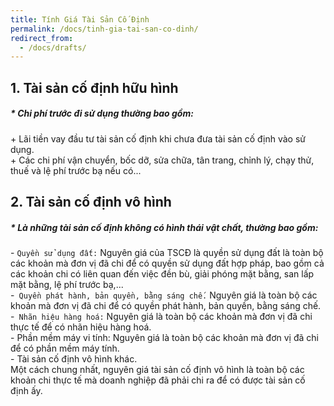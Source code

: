 ```yaml
---
title: Tính Giá Tài Sản Cố Định
permalink: /docs/tinh-gia-tai-san-co-dinh/
redirect_from:
  - /docs/drafts/
---
```


## 1. Tài sản cố định hữu hình 

<div class="note">
  <h5>* Chi phí trước đi sử dụng thường bao gồm:  </h5>
  <p>
    + Lãi tiền vay đầu tư tài sản cố định khi chưa đưa tài sản cố định 
vào sử dụng. <br>
    + Các chi phí vận chuyển, bốc dỡ, sửa chữa, tân trang, chỉnh lý, 
chạy thử, thuế và lệ phí trước bạ nếu có... 
  </p>
</div>

## 2. Tài sản cố định vô hình 


<div class="note info">
  <h5>* Là những tài sản cố định không có hình thái vật chất, thường bao gồm: </h5>
  <p>
  - <code>Quyền sử dụng đất:</code> Nguyên giá của TSCĐ là quyền sử dụng đất 
là toàn bộ các khoản mà đơn vị đã chi để có quyền sử dụng đất hợp 
pháp, bao gồm cả các khoản chi có liên quan đến việc đền bù, giải 
phóng mặt bằng, san lấp mặt bằng, lệ phí trước bạ,... <br>
-<code> Quyền phát hành, bản quyền, bằng sáng chế.</code> Nguyên giá là toàn 
bộ  các  khoản  mà  đơn  vị  đã  chi  để  có  quyền  phát  hành,  bản  quyền, 
bằng sáng chế. <br>
-<code> Nhãn hiệu hàng hoá:</code> Nguyên giá là toàn bộ các khoản mà đơn vị 
đã chi thực tế để có nhãn hiệu hàng hoá. <br>
- Phần mềm máy vi tính: Nguyên giá là toàn bộ các khoản mà đơn 
vị đã chi để có phần mềm máy tính. <br>
- Tài sản cố định vô hình khác. <br>
Một cách chung nhất, nguyên giá tài sản cố định vô hình là toàn 
bộ các khoản chi thực tế mà doanh nghiệp đã phải chi ra để có được 
tài sản cố định ấy. 
  </p>
</div>
